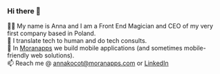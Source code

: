### Hi there 👋

:woman_technologist: My name is Anna and I am a Front End Magician and CEO of my very first company based in Poland.\
:speech_balloon: I translate tech to human and do tech consults.\
:iphone: In [Moranapps](https://github.com/Moranapps) we build mobile applications (and sometimes mobile-friendly web solutions).\
📫 Reach me @ annakocot@moranapps.com or [LinkedIn](https://www.linkedin.com/in/anna-kocot/)


<!--
**annakocot/annakocot** is a ✨ _special_ ✨ repository because its `README.md` (this file) appears on your GitHub profile.

Here are some ideas to get you started:

- 🔭 I’m currently working on ...

:woman_office_worker:  I am looking for 
- 🌱 I’m currently learning 
- 👯 I’m looking to collaborate on ...
- 🤔 I’m looking for help with ...
- 💬 Ask me about ...
- 📫 How to reach me: ...
- 😄 Pronouns: ...
- ⚡ Fun fact: ...
-->
